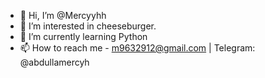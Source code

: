 - 👋 Hi, I’m @Mercyyhh
- 👀 I’m interested in cheeseburger.
- 🌱 I’m currently learning Python 
- 📫 How to reach me - m9632912@gmail.com | Telegram: @abdullamercyh
